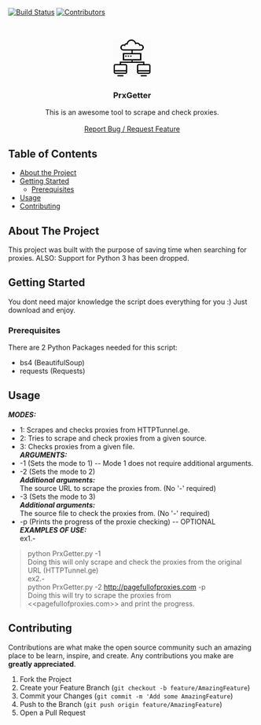 <!-- PROJECT SHIELDS -->
[![Build Status][build-shield]]()
[![Contributors][contributors-shield]]()



<!-- PROJECT LOGO -->
<br />
<p align="center">
  <a href="https://github.com/hohohoesmad/PrxGetter/">
    <img src="logo.png" alt="Logo" width="80" height="80">
  </a>

  <h3 align="center">PrxGetter</h3>

  <p align="center">
    This is an awesome tool to scrape and check proxies. 
    <br />
    <br />
    <a href="https://github.com/hohohoesmad/PrxGetter/issues">Report Bug / Request Feature</a>
  </p>
</p>



<!-- TABLE OF CONTENTS -->
## Table of Contents

* [About the Project](#about-the-project)
* [Getting Started](#getting-started)
  * [Prerequisites](#prerequisites)
* [Usage](#usage)
* [Contributing](#contributing)

<!-- ABOUT THE PROJECT -->
## About The Project

This project was built with the purpose of saving time when searching for proxies.
ALSO: Support for Python 3 has been dropped.

<!-- GETTING STARTED -->
## Getting Started

You dont need major knowledge the script does everything for you :)
Just download and enjoy.

### Prerequisites

There are 2 Python Packages needed for this script:
* bs4 (BeautifulSoup)
* requests (Requests)

## Usage
***MODES:***<br>
* 1: Scrapes and checks proxies from HTTPTunnel.ge.<br>
* 2: Tries to scrape and check proxies from a given source.<br>
* 3: Checks proxies from a given file.<br>
***ARGUMENTS:***<br>
* -1 (Sets the mode to 1) -- Mode 1 does not require additional arguments.<br>
* -2 (Sets the mode to 2)<br>
***Additional arguments:***<br>
  The source URL to scrape the proxies from. (No '-' required)<br>
* -3 (Sets the mode to 3)<br>
***Additional arguments:***<br>
  The source file to check the proxies from. (No '-' required)<br>
* -p (Prints the progress of the proxie checking) -- OPTIONAL<br>
***EXAMPLES OF USE:***<br>
ex1.-<br>
> python PrxGetter.py -1<br>
Doing this will only scrape and check the proxies from the original URL (HTTPTunnel.ge)<br>
ex2.-<br>
> python PrxGetter.py -2 http://pagefullofproxies.com -p<br>
Doing this will try to scrape the proxies from <<pagefullofproxies.com>> and print the progress.<br>

## Contributing

Contributions are what make the open source community such an amazing place to be learn, inspire, and create. Any contributions you make are **greatly appreciated**.

1. Fork the Project
2. Create your Feature Branch (`git checkout -b feature/AmazingFeature`)
3. Commit your Changes (`git commit -m 'Add some AmazingFeature`)
4. Push to the Branch (`git push origin feature/AmazingFeature`)
5. Open a Pull Request


<!-- MARKDOWN LINKS & IMAGES -->
[build-shield]: https://img.shields.io/badge/build-passing-brightgreen.svg?style=flat-square
[contributors-shield]: https://img.shields.io/badge/contributors-1-orange.svg?style=flat-square
